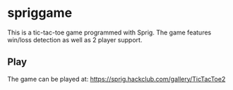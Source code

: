 # spriggame
This is a tic-tac-toe game programmed with Sprig. The game features win/loss detection as well as 2 player support.

## Play
The game can be played at: https://sprig.hackclub.com/gallery/TicTacToe2
